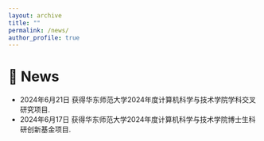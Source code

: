 ```yaml
---
layout: archive
title: ""
permalink: /news/
author_profile: true
---
```


🎊 News
======

* 2024年6月21日 获得华东师范大学2024年度计算机科学与技术学院学科交叉研究项目.
* 2024年6月17日 获得华东师范大学2024年度计算机科学与技术学院博士生科研创新基金项目.
